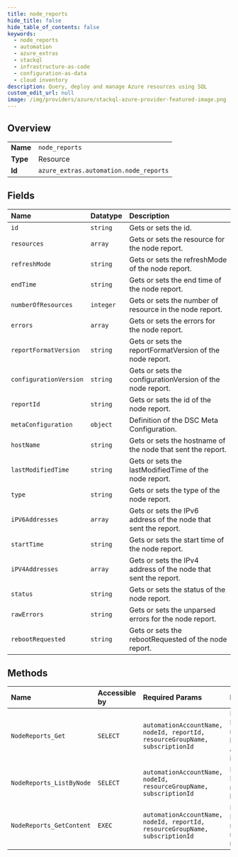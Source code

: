 ```yaml
---
title: node_reports
hide_title: false
hide_table_of_contents: false
keywords:
  - node_reports
  - automation
  - azure_extras    
  - stackql
  - infrastructure-as-code
  - configuration-as-data
  - cloud inventory
description: Query, deploy and manage Azure resources using SQL
custom_edit_url: null
image: /img/providers/azure/stackql-azure-provider-featured-image.png
---
```

  
    

## Overview
<table><tbody>
<tr><td><b>Name</b></td><td><code>node_reports</code></td></tr>
<tr><td><b>Type</b></td><td>Resource</td></tr>
<tr><td><b>Id</b></td><td><code>azure_extras.automation.node_reports</code></td></tr>
</tbody></table>

## Fields
| Name | Datatype | Description |
|:-----|:---------|:------------|
| `id` | `string` | Gets or sets the id. |
| `resources` | `array` | Gets or sets the resource for the node report. |
| `refreshMode` | `string` | Gets or sets the refreshMode of the node report. |
| `endTime` | `string` | Gets or sets the end time of the node report. |
| `numberOfResources` | `integer` | Gets or sets the number of resource in the node report. |
| `errors` | `array` | Gets or sets the errors for the node report. |
| `reportFormatVersion` | `string` | Gets or sets the reportFormatVersion of the node report. |
| `configurationVersion` | `string` | Gets or sets the configurationVersion of the node report. |
| `reportId` | `string` | Gets or sets the id of the node report. |
| `metaConfiguration` | `object` | Definition of the DSC Meta Configuration. |
| `hostName` | `string` | Gets or sets the hostname of the node that sent the report. |
| `lastModifiedTime` | `string` | Gets or sets the lastModifiedTime of the node report. |
| `type` | `string` | Gets or sets the type of the node report. |
| `iPV6Addresses` | `array` | Gets or sets the IPv6 address of the node that sent the report. |
| `startTime` | `string` | Gets or sets the start time of the node report. |
| `iPV4Addresses` | `array` | Gets or sets the IPv4 address of the node that sent the report. |
| `status` | `string` | Gets or sets the status of the node report. |
| `rawErrors` | `string` | Gets or sets the unparsed errors for the node report. |
| `rebootRequested` | `string` | Gets or sets the rebootRequested of the node report. |
## Methods
| Name | Accessible by | Required Params | Description |
|:-----|:--------------|:----------------|:------------|
| `NodeReports_Get` | `SELECT` | `automationAccountName, nodeId, reportId, resourceGroupName, subscriptionId` | Retrieve the Dsc node report data by node id and report id. |
| `NodeReports_ListByNode` | `SELECT` | `automationAccountName, nodeId, resourceGroupName, subscriptionId` | Retrieve the Dsc node report list by node id. |
| `NodeReports_GetContent` | `EXEC` | `automationAccountName, nodeId, reportId, resourceGroupName, subscriptionId` | Retrieve the Dsc node reports by node id and report id. |
